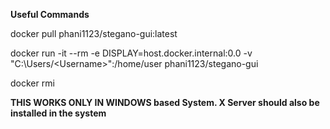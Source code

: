 **Useful Commands**

docker pull phani1123/stegano-gui:latest

docker run -it --rm -e DISPLAY=host.docker.internal:0.0 -v "C:\Users/\<Username>":/home/user phani1123/stegano-gui

docker rmi <image-id>


**THIS WORKS ONLY IN WINDOWS based System. X Server should also be installed in the system**
